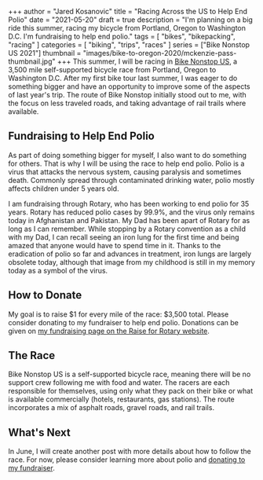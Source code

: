 +++
author = "Jared Kosanovic"
title = "Racing Across the US to Help End Polio"
date = "2021-05-20"
draft = true
description = "I'm planning on a big ride this summer, racing my bicycle from Portland, Oregon to Washington D.C. I'm fundraising to help end polio."
tags = [
    "bikes",
    "bikepacking",
    "racing"
]
categories = [
    "biking",
    "trips",
    "races"
]
series = ["Bike Nonstop US 2021"]
thumbnail = "images/bike-to-oregon-2020/mckenzie-pass-thumbnail.jpg"
+++
This summer, I will be racing in [Bike Nonstop US](https://bikenonstop.com/), a 3,500 mile self-supported bicycle race from Portland, Oregon to Washington D.C.
After my first bike tour last summer, I was eager to do something bigger and have an opportunity to improve some of the aspects of last year's trip.
The route of Bike Nonstop initially stood out to me, with the focus on less traveled roads, and taking advantage of rail trails where available.

## Fundraising to Help End Polio

As part of doing something bigger for myself, I also want to do something for others.
That is why I will be using the race to help end polio.
Polio is a virus that attacks the nervous system, causing paralysis and sometimes death.
Commonly spread through contaminated drinking water, polio mostly affects children under 5 years old.

I am fundraising through Rotary, who has been working to end polio for 35 years.
Rotary has reduced polio cases by 99.9%, and the virus only remains today in Afghanistan and Pakistan.
My Dad has been apart of Rotary for as long as I can remember.
While stopping by a Rotary convention as a child with my Dad, I can recall seeing an iron lung for the first time and being amazed that anyone would have to spend time in it.
Thanks to the eradication of polio so far and advances in treatment, iron lungs are largely obsolete today, although that image from my childhood is still in my memory today as a symbol of the virus.

## How to Donate

My goal is to raise $1 for every mile of the race: $3,500 total.
Please consider donating to my fundraiser to help end polio.
Donations can be given on [my fundraising page on the Raise for Rotary website](https://raise.rotary.org/).

## The Race

Bike Nonstop US is a self-supported bicycle race, meaning there will be no support crew following me with food and water.
The racers are each responsible for themselves, using only what they pack on their bike or what is available commercially (hotels, restaurants, gas stations).
The route incorporates a mix of asphalt roads, gravel roads, and rail trails.

## What's Next

In June, I will create another post with more details about how to follow the race.
For now, please consider learning more about polio and [donating to my fundraiser](https://raise.rotary.org/).

